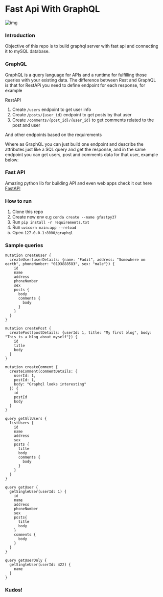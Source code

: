 # Fast Api With GraphQL
![img](https://encrypted-tbn0.gstatic.com/images?q=tbn:ANd9GcR7BEVXTJQwdfvUkJBNeZjLzfFUKKWFICnaOw&usqp=CAU)

### Introduction

Objective of this repo is to build graphql server with fast api and connecting it to mySQL database.

### GraphQL

GraphQL is a query language for APIs and a runtime for fulfilling those queries with your existing data. The difference between Rest and GraphQL is that for RestAPi you need to define endpoint for each response, for example

RestAPI
1. Create `/users` endpoint to get user info
2. Create `/posts/{user_id}` endpoint to get posts by that user
3. Create `/comments/{post_id}/{user_id}` to get comments related to the post and user

And other endpoints based on the requirements

Where as GraphQL you can just build one endpoint and describe the attributes just like a SQL query and get the response, and in the same endpoint you can get users, post and comments data for that user, example below:



### Fast API

Amazing python lib for building API and even web apps check it out here [FastAPI](https://fastapi.tiangolo.com)

### How to run
1. Clone this repo
2. Create new env e.g `conda create --name gfastpy37`
3. Run `pip install -r requirements.txt`
4. Run `uvicorn main:app --reload`
5. Open `127.0.0.1:8000/graphql`

### Sample queries

```
mutation createUser {
  createUser(userDetails: {name: "Fadil", address: "Somewhere on earth", phoneNumber: "0193888583", sex: "male"}) {
    id
    name
    address
    phoneNumber
    sex
    posts {
      body
      comments {
        body
      }
    }
  }
}

mutation createPost {
  createPost(postDetails: {userId: 1, title: "My first blog", body: "This is a blog about myself"}) {
    id
    title
    body
  }
}

mutation createComment {
  createComment(commentDetails: {
    userId: 1, 
    postId: 1, 
    body: "Graphql looks interesting"
  }) {
    id
    postId
    body
  }
}

query getAllUsers {
  listUsers {
    id
    name
    address
    sex
    posts {
      title
      body
      comments {
        body
      }
    }
  }
}

query getUser {
  getSingleUser(userId: 1) {
    id
    name
    address
    phoneNumber
    sex
    posts{
      title
      body
    }
    comments {
      body
    }
  }
}

query getUserOnly {
  getSingleUser(userId: 422) {
    name
  }
}

```

### Kudos!

